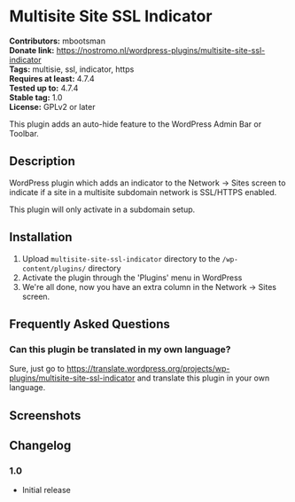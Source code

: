 # Multisite Site SSL Indicator 
**Contributors:** mbootsman  
**Donate link:** https://nostromo.nl/wordpress-plugins/multisite-site-ssl-indicator  
**Tags:** multisie, ssl, indicator, https  
**Requires at least:** 4.7.4  
**Tested up to:** 4.7.4  
**Stable tag:** 1.0  
**License:** GPLv2 or later  

This plugin adds an auto-hide feature to the WordPress Admin Bar or Toolbar.


## Description 

WordPress plugin which adds an indicator to the Network -> Sites screen to indicate if a site in a multisite subdomain network is SSL/HTTPS enabled.

This plugin will only activate in a subdomain setup.


## Installation 

1. Upload `multisite-site-ssl-indicator` directory to the `/wp-content/plugins/` directory
2. Activate the plugin through the 'Plugins' menu in WordPress
3. We're all done, now you have an extra column in the Network -> Sites screen.


## Frequently Asked Questions 


### Can this plugin be translated in my own language? 
Sure, just go to https://translate.wordpress.org/projects/wp-plugins/multisite-site-ssl-indicator and translate this plugin in your own language.


## Screenshots 


## Changelog 


### 1.0 
* Initial release
